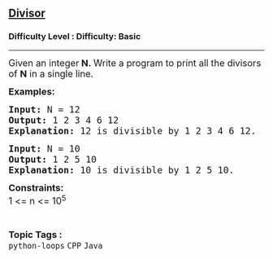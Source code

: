<h2><a href="https://www.geeksforgeeks.org/problems/divisor/1?page=3&category=Java&sortBy=submissions">Divisor</a></h2><h3>Difficulty Level : Difficulty: Basic</h3><hr><div class="problems_problem_content__Xm_eO"><p><span style="font-size: 18px;">Given an integer<strong>&nbsp;N</strong><strong>.&nbsp;</strong>Write a program to print all the divisors of <strong>N</strong> in a single line.</span></p>
<p><span style="font-size: 18px;"><strong>Examples:</strong></span> <span style="font-size: 18px;"><strong> </strong></span></p>
<pre><span style="font-size: 18px;"><strong>Input: </strong>N = 12
<strong>Output: </strong>1 2 3 4 6 12
<strong>Explanation: </strong>12 is divisible by 1 2 3 4 6 12.</span></pre>
<pre><span style="font-size: 18px;"><strong>Input: </strong>N = 10
<strong>Output: </strong>1 2 5 10
<strong>Explanation: </strong>10 is divisible by 1 2 5 10.</span></pre>
<p><span style="font-size: 18px;"><strong>Constraints:</strong><br>1 &lt;= n &lt;= 10<sup>5</sup></span></p></div><br><p><span style=font-size:18px><strong>Topic Tags : </strong><br><code>python-loops</code>&nbsp;<code>CPP</code>&nbsp;<code>Java</code>&nbsp;